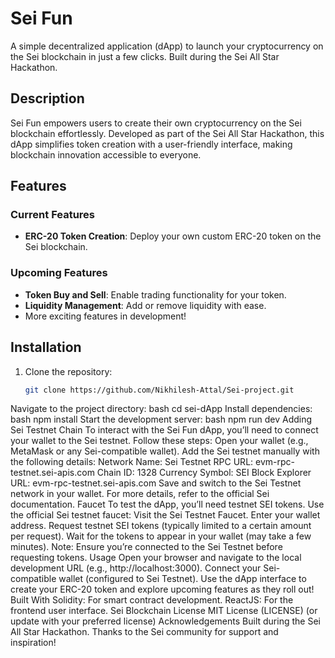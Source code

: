 # Sei Fun

A simple decentralized application (dApp) to launch your cryptocurrency on the Sei blockchain in just a few clicks. Built during the Sei All Star Hackathon.

## Description

Sei Fun empowers users to create their own cryptocurrency on the Sei blockchain effortlessly. Developed as part of the Sei All Star Hackathon, this dApp simplifies token creation with a user-friendly interface, making blockchain innovation accessible to everyone.

## Features

### Current Features
- **ERC-20 Token Creation**: Deploy your own custom ERC-20 token on the Sei blockchain.

### Upcoming Features
- **Token Buy and Sell**: Enable trading functionality for your token.
- **Liquidity Management**: Add or remove liquidity with ease.
- More exciting features in development!

## Installation

1. Clone the repository:
   ```bash
   git clone https://github.com/Nikhilesh-Attal/Sei-project.git
Navigate to the project directory:
bash
cd sei-dApp
Install dependencies:
bash
npm install
Start the development server:
bash
npm run dev
Adding Sei Testnet Chain
To interact with the Sei Fun dApp, you’ll need to connect your wallet to the Sei testnet. Follow these steps:
Open your wallet (e.g., MetaMask or any Sei-compatible wallet).
Add the Sei testnet manually with the following details:
Network Name: Sei Testnet
RPC URL: evm-rpc-testnet.sei-apis.com
Chain ID: 1328
Currency Symbol: SEI
Block Explorer URL: evm-rpc-testnet.sei-apis.com
Save and switch to the Sei Testnet network in your wallet.
For more details, refer to the official Sei documentation.
Faucet
To test the dApp, you’ll need testnet SEI tokens. Use the official Sei testnet faucet:
Visit the Sei Testnet Faucet.
Enter your wallet address.
Request testnet SEI tokens (typically limited to a certain amount per request).
Wait for the tokens to appear in your wallet (may take a few minutes).
Note: Ensure you’re connected to the Sei Testnet before requesting tokens.
Usage
Open your browser and navigate to the local development URL (e.g., http://localhost:3000).
Connect your Sei-compatible wallet (configured to Sei Testnet).
Use the dApp interface to create your ERC-20 token and explore upcoming features as they roll out!
Built With
Solidity: For smart contract development.
ReactJS: For the frontend user interface.
Sei Blockchain
License
MIT License (LICENSE) (or update with your preferred license)
Acknowledgements
Built during the Sei All Star Hackathon.
Thanks to the Sei community for support and inspiration!

